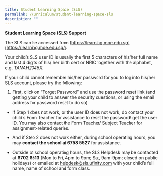 ```yaml
---
title: Student Learning Space (SLS)
permalink: /curriculum/student-learning-space-sls
description: ""
---
```

**Student Learning Space (SLS) Support**

The SLS can be accessed from [https://learning.moe.edu.sg](https://learning.moe.edu.sg/).

Your child’s SLS user ID is usually the first 5 characters of his/her full name and last 4 digits of his/ her birth cert or NRIC together with the alphabet, e.g. _TANAH2345X._

If your child cannot remember his/her password for you to log into his/her SLS account, please try the following:

1.  First, click on “Forget Password” and use the password reset link (and getting your child to answer the security questions, or using the email address for password reset to do so)  
        

*   If Step 1 does not work, or the user ID does not work, do contact your child’s Form Teacher for assistance to reset the password/ get the user ID. You may also contact the Form Teacher/ Subject Teacher for assignment-related queries.  
    

*   And if Step 2 does not work either, during school operating hours, you may **contact the school at 6758 5527** for assistance.  
    

*   Outside of school operating hours, the SLS Helpdesk may be contacted at **6702 6513** (Mon to Fri, 4pm to 9pm; Sat, 9am-9pm; closed on public holidays) or emailed at helpdesk@sls.ufinity.com with your child’s full name, name of school and form class.